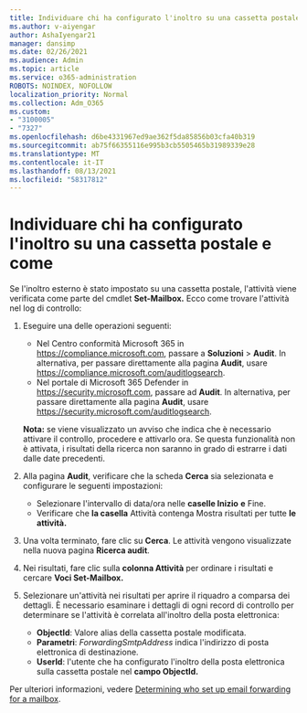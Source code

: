 ```yaml
---
title: Individuare chi ha configurato l'inoltro su una cassetta postale e come
ms.author: v-aiyengar
author: AshaIyengar21
manager: dansimp
ms.date: 02/26/2021
ms.audience: Admin
ms.topic: article
ms.service: o365-administration
ROBOTS: NOINDEX, NOFOLLOW
localization_priority: Normal
ms.collection: Adm_O365
ms.custom:
- "3100005"
- "7327"
ms.openlocfilehash: d6be4331967ed9ae362f5da85856b03cfa40b319
ms.sourcegitcommit: ab75f66355116e995b3cb5505465b31989339e28
ms.translationtype: MT
ms.contentlocale: it-IT
ms.lasthandoff: 08/13/2021
ms.locfileid: "58317812"
---
```

# <a name="find-out-who-set-up-forwarding-on-a-mailbox-and-how"></a>Individuare chi ha configurato l'inoltro su una cassetta postale e come

Se l'inoltro esterno è stato impostato su una cassetta postale, l'attività viene verificata come parte del cmdlet **Set-Mailbox.** Ecco come trovare l'attività nel log di controllo:

1. Eseguire una delle operazioni seguenti:
   - Nel Centro conformità Microsoft 365 in <https://compliance.microsoft.com>, passare a **Soluzioni** \> **Audit**. In alternativa, per passare direttamente alla pagina **Audit**, usare <https://compliance.microsoft.com/auditlogsearch>.
   - Nel portale di Microsoft 365 Defender in <https://security.microsoft.com>, passare ad **Audit**. In alternativa, per passare direttamente alla pagina **Audit**, usare <https://security.microsoft.com/auditlogsearch>.

   **Nota:** se viene visualizzato un avviso che indica che è necessario attivare il controllo, procedere e attivarlo ora. Se questa funzionalità non è attivata, i risultati della ricerca non saranno in grado di estrarre i dati dalle date precedenti.

2. Alla pagina **Audit**, verificare che la scheda **Cerca** sia selezionata e configurare le seguenti impostazioni:
   - Selezionare l'intervallo di data/ora nelle **caselle Inizio** **e** Fine.
   - Verificare che **la casella** Attività contenga Mostra risultati per tutte **le attività.**

3. Una volta terminato, fare clic su **Cerca**. Le attività vengono visualizzate nella nuova pagina **Ricerca audit**.

4. Nei risultati, fare clic sulla **colonna Attività** per ordinare i risultati e cercare **Voci Set-Mailbox.**

5. Selezionare un'attività nei risultati per aprire il riquadro a comparsa dei dettagli. È necessario esaminare i dettagli di ogni record di controllo per determinare se l'attività è correlata all'inoltro della posta elettronica:
   - **ObjectId**: Valore alias della cassetta postale modificata.
   - **Parametri**: _ForwardingSmtpAddress_ indica l'indirizzo di posta elettronica di destinazione.
   - **UserId**: l'utente che ha configurato l'inoltro della posta elettronica sulla cassetta postale nel **campo ObjectId.**

Per ulteriori informazioni, vedere [Determining who set up email forwarding for a mailbox](https://docs.microsoft.com/microsoft-365/compliance/auditing-troubleshooting-scenarios#determine-who-set-up-email-forwarding-for-a-mailbox).
